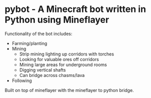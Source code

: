 # pybot - A Minecraft bot written in Python using Mineflayer

Functionality of the bot includes:
- Farming/planting
- Mining
  - Strip mining lighting up corridors with torches
  - Looking for valuable ores off corridors
  - Mining large areas for underground rooms
  - Digging vertical shafts
  - Can bridge across chasms/lava
- Following

Built on top of mineflayer with the mineflayer to python bridge.
